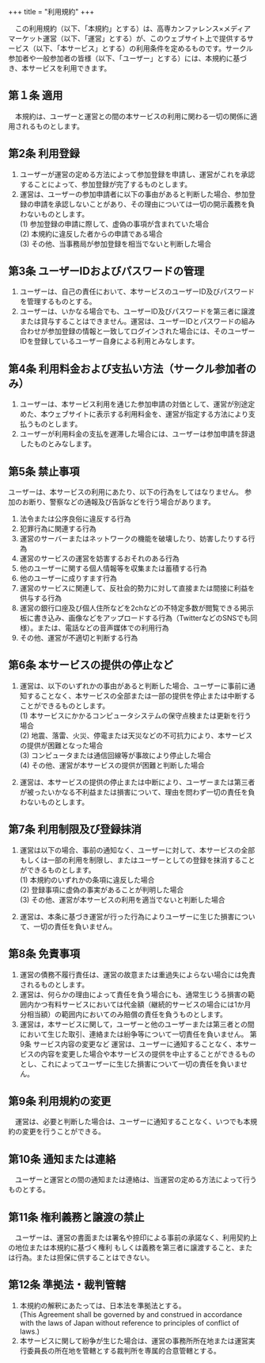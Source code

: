 +++
title = "利用規約"
+++

　この利用規約（以下、「本規約」とする）は、高専カンファレンス×メディアマーケット運営（以下、「運営」とする）が、このウェブサイト上で提供するサービス（以下、「本サービス」とする）の利用条件を定めるものです。サークル参加者や一般参加者の皆様（以下、「ユーザー」とする）には、本規約に基づき、本サービスを利用できます。

## 第１条 適用

　本規約は、ユーザーと運営との間の本サービスの利用に関わる一切の関係に適用されるものとします。

## 第2条 利用登録

1. ユーザーが運営の定める方法によって参加登録を申請し、運営がこれを承認することによって、参加登録が完了するものとします。
2. 運営は、ユーザーの参加申請者に以下の事由があると判断した場合、参加登録の申請を承認しないことがあり、その理由については一切の開示義務を負わないものとします。  
(1) 参加登録の申請に際して、虚偽の事項が含まれていた場合  
(2) 本規約に違反した者からの申請である場合  
(3) その他、当事務局が参加登録を相当でないと判断した場合  

## 第3条 ユーザーIDおよびパスワードの管理

1. ユーザーは、自己の責任において、本サービスのユーザーID及びパスワードを管理するものとする。
2. ユーザーは、いかなる場合でも、ユーザーID及びパスワードを第三者に譲渡または貸与することはできません。運営は、ユーザーIDとパスワードの組み合わせが参加登録の情報と一致してログインされた場合には、そのユーザーIDを登録しているユーザー自身による利用とみなします。

## 第4条 利用料金および支払い方法（サークル参加者のみ）

1. ユーザーは、本サービス利用を通じた参加申請の対価として、運営が別途定めた、本ウェブサイトに表示する利用料金を、運営が指定する方法により支払うものとします。
2. ユーザーが利用料金の支払を遅滞した場合には、ユーザーは参加申請を辞退したものとみなします。

## 第5条 禁止事項

ユーザーは、本サービスの利用にあたり、以下の行為をしてはなりません。
参加のお断り、警察などの通報及び告訴などを行う場合があります。

1. 法令または公序良俗に違反する行為
2. 犯罪行為に関連する行為
3. 運営のサーバーまたはネットワークの機能を破壊したり、妨害したりする行為
4. 運営のサービスの運営を妨害するおそれのある行為
5. 他のユーザーに関する個人情報等を収集または蓄積する行為
6. 他のユーザーに成りすます行為
7. 運営のサービスに関連して、反社会的勢力に対して直接または間接に利益を供与する行為 
8. 運営の銀行口座及び個人住所などを2chなどの不特定多数が閲覧できる掲示板に書き込み、画像などをアップロードする行為（TwitterなどのSNSでも同様）。または、電話などの音声媒体での利用行為
9. その他、運営が不適切と判断する行為

## 第6条 本サービスの提供の停止など

1. 運営は、以下のいずれかの事由があると判断した場合、ユーザーに事前に通知することなく、本サービスの全部または一部の提供を停止または中断することができるものとします。  
(1) 本サービスにかかるコンピュータシステムの保守点検または更新を行う場合  
(2) 地震、落雷、火災、停電または天災などの不可抗力により、本サービスの提供が困難となった場合  
(3) コンピュータまたは通信回線等が事故により停止した場合  
(4) その他、運営が本サービスの提供が困難と判断した場合  

2. 運営は、本サービスの提供の停止または中断により、ユーザーまたは第三者が被ったいかなる不利益または損害について、理由を問わず一切の責任を負わないものとします。

## 第7条 利用制限及び登録抹消

1. 運営は以下の場合、事前の通知なく、ユーザーに対して、本サービスの全部もしくは一部の利用を制限し、またはユーザーとしての登録を抹消することができるものとします。  
(1) 本規約のいずれかの条項に違反した場合  
(2) 登録事項に虚偽の事実があることが判明した場合  
(3) その他、運営が本サービスの利用を適当でないと判断した場合  

2. 運営は、本条に基づき運営が行った行為によりユーザーに生じた損害について、一切の責任を負いません。

## 第8条 免責事項

1. 運営の債務不履行責任は、運営の故意または重過失によらない場合には免責されるものとします。
2. 運営は、何らかの理由によって責任を負う場合にも、通常生じうる損害の範囲内かつ有料サービスにおいては代金額（継続的サービスの場合には1か月分相当額）の範囲内においてのみ賠償の責任を負うものとします。
3. 運営は，本サービスに関して，ユーザーと他のユーザーまたは第三者との間において生じた取引、連絡または紛争等について一切責任を負いません。
第9条 サービス内容の変更など
  運営は、ユーザーに通知することなく、本サービスの内容を変更した場合や本サービスの提供を中止することができるものとし、これによってユーザーに生じた損害について一切の責任を負いません。

## 第9条 利用規約の変更

　運営は、必要と判断した場合は、ユーザーに通知することなく、いつでも本規約の変更を行うことができる。

## 第10条 通知または連絡

　ユーザーと運営との間の通知または連絡は、当運営の定める方法によって行うものとする。

## 第11条 権利義務と譲渡の禁止

　ユーザーは、運営の書面または署名や捺印による事前の承諾なく、利用契約上の地位または本規約に基づく権利   もしくは義務を第三者に譲渡すること、または行為。または担保に供することはできない。

## 第12条 準拠法・裁判管轄

1. 本規約の解釈にあたっては、日本法を準拠法とする。  
(This Agreement shall be governed by and construed in accordance with the laws of Japan without reference to principles of conflict of laws.)
2. 本サービスに関して紛争が生じた場合は、運営の事務所所在地または運営実行委員長の所在地を管轄とする裁判所を専属的合意管轄とする。

